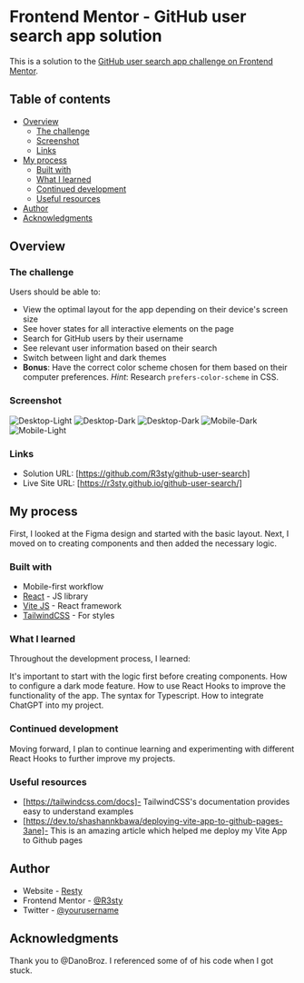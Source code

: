 # Frontend Mentor - GitHub user search app solution

This is a solution to the [GitHub user search app challenge on Frontend Mentor](https://www.frontendmentor.io/challenges/github-user-search-app-Q09YOgaH6).

## Table of contents

- [Overview](#overview)
  - [The challenge](#the-challenge)
  - [Screenshot](#screenshot)
  - [Links](#links)
- [My process](#my-process)
  - [Built with](#built-with)
  - [What I learned](#what-i-learned)
  - [Continued development](#continued-development)
  - [Useful resources](#useful-resources)
- [Author](#author)
- [Acknowledgments](#acknowledgments)

## Overview

### The challenge

Users should be able to:

- View the optimal layout for the app depending on their device's screen size
- See hover states for all interactive elements on the page
- Search for GitHub users by their username
- See relevant user information based on their search
- Switch between light and dark themes
- **Bonus**: Have the correct color scheme chosen for them based on their computer preferences. _Hint_: Research `prefers-color-scheme` in CSS.

### Screenshot

![Desktop-Light](./screenshots/desktop-light.png)
![Desktop-Dark](./screenshots/desktop-dark.png)
![Desktop-Dark](./screenshots/desktop-dark-no-results.png)
![Mobile-Dark](./screenshots/mobile-dark.png)
![Mobile-Light](./screenshots/mobile-light.png)

### Links

- Solution URL: [https://github.com/R3sty/github-user-search]
- Live Site URL: [https://r3sty.github.io/github-user-search/]

## My process

First, I looked at the Figma design and started with the basic layout.
Next, I moved on to creating components and then added the necessary logic.

### Built with

- Mobile-first workflow
- [React](https://reactjs.org/) - JS library
- [Vite JS](https://vitejs.dev/) - React framework
- [TailwindCSS](https://tailwindcss.com/) - For styles

### What I learned

Throughout the development process, I learned:

It's important to start with the logic first before creating components.
How to configure a dark mode feature.
How to use React Hooks to improve the functionality of the app.
The syntax for Typescript.
How to integrate ChatGPT into my project.

### Continued development

Moving forward, I plan to continue learning and experimenting with different React Hooks to further improve my projects.

### Useful resources

- [https://tailwindcss.com/docs]- TailwindCSS's documentation provides easy to understand examples
- [https://dev.to/shashannkbawa/deploying-vite-app-to-github-pages-3ane]- This is an amazing article which helped me deploy my Vite App to Github pages

## Author

- Website - [Resty](https://www.restyiral.com)
- Frontend Mentor - [@R3sty](https://www.frontendmentor.io/profile/R3sty)
- Twitter - [@yourusername](https://twitter.com/R3XIST)

## Acknowledgments

Thank you to @DanoBroz. I referenced some of of his code when I got stuck.
